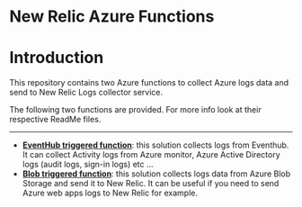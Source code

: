 New Relic Azure Functions
==============================

# Introduction
This repository contains two Azure functions to collect Azure logs data and send to New Relic Logs collector service.

The following two functions are provided. For more info look at their respective ReadMe files.

***

* **[EventHub triggered function](./newrelic-azure-activityLogs/)**:  this solution collects logs from Eventhub. It can collect Activity logs from Azure monitor, Azure Active Directory logs (audit logs, sign-in logs) etc ...  
* **[Blob triggered function](./newrelic-azure-blobLogs/)**: this solution collects logs data from Azure Blob Storage and send it to New Relic. It can be useful if you need to send Azure web apps logs to New Relic for example.

